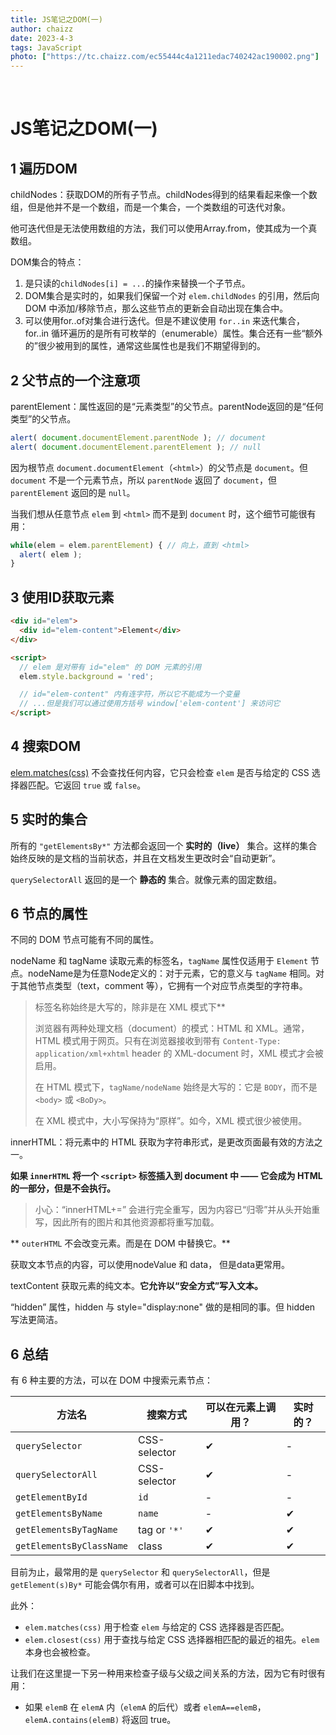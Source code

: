 ```yaml
---
title: JS笔记之DOM(一)
author: chaizz
date: 2023-4-3
tags: JavaScript
photo: ["https://tc.chaizz.com/ec55444c4a1211edac740242ac190002.png"]
---
```


​         

<!--more-->

# JS笔记之DOM(一)

## 1 遍历DOM

childNodes：获取DOM的所有子节点。childNodes得到的结果看起来像一个数组，但是他并不是一个数组，而是一个集合，一个类数组的可迭代对象。

他可迭代但是无法使用数组的方法，我们可以使用Array.from，使其成为一个真数组。

DOM集合的特点：

1. 是只读的`childNodes[i] = ...`的操作来替换一个子节点。
2. DOM集合是实时的，如果我们保留一个对 `elem.childNodes` 的引用，然后向 DOM 中添加/移除节点，那么这些节点的更新会自动出现在集合中。
3. 可以使用for..of对集合进行迭代。但是不建议使用 `for..in` 来迭代集合，for..in 循环遍历的是所有可枚举的（enumerable）属性。集合还有一些“额外的”很少被用到的属性，通常这些属性也是我们不期望得到的。

## 2 父节点的一个注意项

parentElement：属性返回的是“元素类型”的父节点。parentNode返回的是“任何类型”的父节点。

```js
alert( document.documentElement.parentNode ); // document
alert( document.documentElement.parentElement ); // null
```

因为根节点 `document.documentElement`（`<html>`）的父节点是 `document`。但 `document` 不是一个元素节点，所以 `parentNode` 返回了 `document`，但 `parentElement` 返回的是 `null`。

当我们想从任意节点 `elem` 到 `<html>` 而不是到 `document` 时，这个细节可能很有用：

```javascript
while(elem = elem.parentElement) { // 向上，直到 <html>
  alert( elem );
}
```

## 3 使用ID获取元素

```html
<div id="elem">
  <div id="elem-content">Element</div>
</div>

<script>
  // elem 是对带有 id="elem" 的 DOM 元素的引用
  elem.style.background = 'red';

  // id="elem-content" 内有连字符，所以它不能成为一个变量
  // ...但是我们可以通过使用方括号 window['elem-content'] 来访问它
</script>
```



## 4 搜索DOM

[elem.matches(css)](https://dom.spec.whatwg.org/#dom-element-matches) 不会查找任何内容，它只会检查 `elem` 是否与给定的 CSS 选择器匹配。它返回 `true` 或 `false`。

## 5 实时的集合

所有的 `"getElementsBy*"` 方法都会返回一个 **实时的（live）** 集合。这样的集合始终反映的是文档的当前状态，并且在文档发生更改时会“自动更新”。

`querySelectorAll` 返回的是一个 **静态的** 集合。就像元素的固定数组。

## 6 节点的属性

不同的 DOM 节点可能有不同的属性。

nodeName 和 tagName 读取元素的标签名，`tagName` 属性仅适用于 `Element` 节点。nodeName是为任意Node定义的：对于元素，它的意义与 `tagName` 相同。对于其他节点类型（text，comment 等），它拥有一个对应节点类型的字符串。

>标签名称始终是大写的，除非是在 XML 模式下**
>
>浏览器有两种处理文档（document）的模式：HTML 和 XML。通常，HTML 模式用于网页。只有在浏览器接收到带有 `Content-Type: application/xml+xhtml` header 的 XML-document 时，XML 模式才会被启用。
>
>在 HTML 模式下，`tagName/nodeName` 始终是大写的：它是 `BODY`，而不是 `<body>` 或 `<BoDy>`。
>
>在 XML 模式中，大小写保持为“原样”。如今，XML 模式很少被使用。

innerHTML：将元素中的 HTML 获取为字符串形式，是更改页面最有效的方法之一。

**如果 `innerHTML` 将一个 `<script>` 标签插入到 document 中 —— 它会成为 HTML 的一部分，但是不会执行。**

> 小心：“innerHTML+=” 会进行完全重写，因为内容已“归零”并从头开始重写，因此所有的图片和其他资源都将重写加载。

** `outerHTML` 不会改变元素。而是在 DOM 中替换它。**

获取文本节点的内容，可以使用nodeValue 和 data， 但是data更常用。

textContent 获取元素的纯文本。**它允许以“安全方式”写入文本。**

“hidden” 属性，hidden 与 style="display:none" 做的是相同的事。但 hidden 写法更简洁。

## 6 总结

有 6 种主要的方法，可以在 DOM 中搜索元素节点：

| 方法名                   | 搜索方式     | 可以在元素上调用？ | 实时的？ |
| ------------------------ | ------------ | ------------------ | -------- |
| `querySelector`          | CSS-selector | ✔                  | -        |
| `querySelectorAll`       | CSS-selector | ✔                  | -        |
| `getElementById`         | `id`         | -                  | -        |
| `getElementsByName`      | `name`       | -                  | ✔        |
| `getElementsByTagName`   | tag or `'*'` | ✔                  | ✔        |
| `getElementsByClassName` | class        | ✔                  | ✔        |

目前为止，最常用的是 `querySelector` 和 `querySelectorAll`，但是 `getElement(s)By*` 可能会偶尔有用，或者可以在旧脚本中找到。

此外：

- `elem.matches(css)` 用于检查 `elem` 与给定的 CSS 选择器是否匹配。
- `elem.closest(css)` 用于查找与给定 CSS 选择器相匹配的最近的祖先。`elem` 本身也会被检查。

让我们在这里提一下另一种用来检查子级与父级之间关系的方法，因为它有时很有用：

- 如果 `elemB` 在 `elemA` 内（`elemA` 的后代）或者 `elemA==elemB`，`elemA.contains(elemB)` 将返回 true。